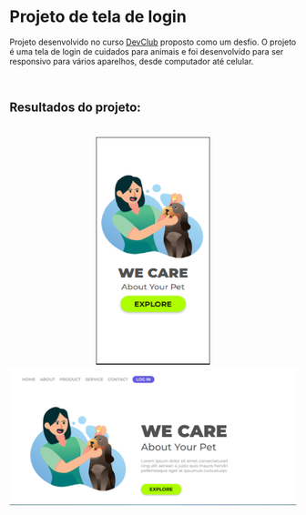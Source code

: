 # Projeto de tela de login

<p>Projeto desenvolvido no curso <a href="https://rodolfomori.com.br/devclub/">DevClub</a> proposto como um desfio. O projeto é uma tela de login de cuidados para animais e foi desenvolvido para ser responsivo para vários aparelhos, desde computador até celular.</p>
<br>

<h2>Resultados do projeto:</h2>

<h1 align="center">
<img src="./assets/print-do-projeto-para-celular.png" alt="imagem do projeto no celular" width="200" height="400" display="inline-block">
<img src="./assets/print-do-projeto-para-computador.png" alt="imagem do projeto no computador" heigth="600" width="800" display="inline-block">
</h1>
